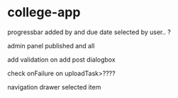 # college-app


 progressbar 
 added by and due date selected by user.. ?
 
 admin panel published and all 
 
 
 add validation on add post dialogbox
 
 check onFailure on uploadTask>????
 
 navigation drawer selected item 
 

